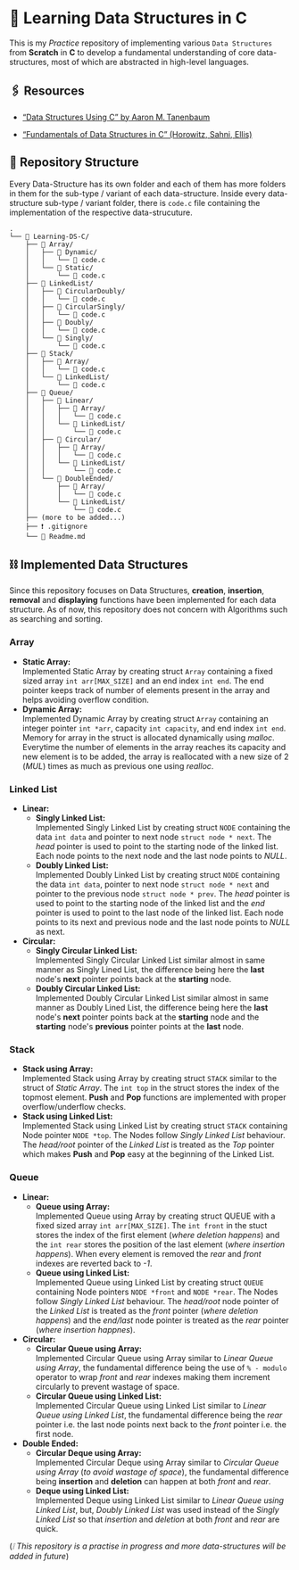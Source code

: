 # 📖 Learning Data Structures in C

This is my _Practice_ repository of implementing various ``Data Structures`` from **Scratch** in **C** to develop a fundamental understanding of core data-structures, most of which are abstracted in high-level languages.

## 🖇️ Resources

- [“Data Structures Using C” by Aaron M. Tanenbaum](https://archive.org/details/data-structures-using-c-aaron-m.-tanenbaum?utm_source=chatgpt.com)

- [“Fundamentals of Data Structures in C” (Horowitz, Sahni, Ellis)](https://mrajacse.wordpress.com/wp-content/uploads/2012/08/data-structures-and-algorithm-analysis-in-c-mark-allen-weiss.pdf?utm_source=chatgpt.com)

## 📂 Repository Structure

Every Data-Structure has its own folder and each of them has more folders in them for the sub-type / variant  of each data-structure. Inside every data-structure sub-type / variant folder, there is `code.c` file containing the implementation of the respective data-strucuture.

```plain
.
└── 📂 Learning-DS-C/
    ├── 📂 Array/
    │   ├── 📂 Dynamic/
    │   │   └── 📄 code.c
    │   └── 📂 Static/
    │       └── 📄 code.c
    ├── 📂 LinkedList/
    │   ├── 📂 CircularDoubly/
    │   │   └── 📄 code.c
    │   ├── 📂 CircularSingly/
    │   │   └── 📄 code.c
    │   ├── 📂 Doubly/
    │   │   └── 📄 code.c
    │   └── 📂 Singly/
    │       └── 📄 code.c
    ├── 📂 Stack/
    │   ├── 📂 Array/
    │   │   └── 📄 code.c
    │   └── 📂 LinkedList/
    │       └── 📄 code.c
    ├── 📂 Queue/
    │   ├── 📂 Linear/
    │   │   ├── 📂 Array/
    │   │   │   └── 📄 code.c
    │   │   └── 📂 LinkedList/
    │   │       └── 📄 code.c
    │   ├── 📂 Circular/
    │   │   ├── 📂 Array/
    │   │   │   └── 📄 code.c
    │   │   └── 📂 LinkedList/
    │   │       └── 📄 code.c
    │   └── 📂 DoubleEnded/
    │       ├── 📂 Array/
    │       │   └── 📄 code.c
    │       └── 📂 LinkedList/
    │           └── 📄 code.c
    ├── (more to be added...)
    ├── ❗ .gitignore
    └── 📘 Readme.md
```

## ⛓️ Implemented Data Structures

Since this repository focuses on Data Structures, **creation**, **insertion**, **removal** and **displaying** functions have been implemented for each data structure. As of now, this repository does not concern with Algorithms such as searching and sorting.

### Array

- **Static Array:**  
  Implemented Static Array by creating struct `Array` containing a fixed sized array ``int arr[MAX_SIZE]`` and an end index ``int end``. The end pointer keeps track of number of elements present in the array and helps avoiding overflow condition.
- **Dynamic Array:**  
  Implemented Dynamic Array by creating struct `Array` containing an integer pointer `int *arr`, capacity `int capacity`, and end index `int end`. Memory for array in the struct is allocated dynamically using _malloc_. Everytime the number of elements in the array reaches its capacity and new element is to be added, the array is reallocated with a new size of 2 (_MUL_) times as much as previous one using _realloc_.

### Linked List

- **Linear:**  
  - **Singly Linked List:**  
    Implemented Singly Linked List by creating struct `NODE` containing the data `int data` and pointer to next node `struct node * next`. The _head_ pointer is used to point to the starting node of the linked list. Each node points to the next node and the last node points to _NULL_.
  - **Doubly Linked List:**  
    Implemented Doubly Linked List by creating struct `NODE` containing the data `int data`, pointer to next node `struct node * next` and pointer to the previous node `struct node * prev`. The _head_ pointer is used to point to the starting node of the linked list and the _end_ pointer is used to point to the last node of the linked list. Each node points to its next and previous node and the last node points to _NULL_ as next.
- **Circular:**  
  - **Singly Circular Linked List:**  
    Implemented Singly Circular Linked List similar almost in same manner as Singly Lined List, the difference being here the **last** node's **next** pointer points back at the **starting** node.
  - **Doubly Circular Linked List:**  
    Implemented Doubly Circular Linked List similar almost in same manner as Doubly Lined List, the difference being here the **last** node's **next** pointer points back at the **starting** node and the **starting** node's **previous** pointer points at the **last** node.

### Stack

- **Stack using Array:**  
  Implemented Stack using Array by creating struct `STACK` similar to the struct of _Static Array_. The `int top` in the struct stores the index of the topmost element. **Push** and **Pop** functions are implemented with proper overflow/underflow checks.
- **Stack using Linked List:**  
  Implemented Stack using Linked List by creating struct `STACK` containing Node pointer `NODE *top`. The Nodes follow _Singly Linked List_ behaviour. The _head/root_ pointer of the _Linked List_ is treated as the _Top_ pointer which makes **Push** and **Pop** easy at the beginning of the Linked List.

### Queue

- **Linear:**  
  - **Queue using Array:**  
    Implemented Queue using Array by creating struct QUEUE with a fixed sized array `int arr[MAX_SIZE]`. The `int front` in the stuct stores the index of the first element (_where deletion happens_) and the `int rear` stores the position of the last element (_where insertion happens_). When every element is removed the _rear_ and _front_ indexes are reverted back to _-1_.
  - **Queue using Linked List:**  
  Implemented Queue using Linked List by creating struct `QUEUE` containing Node pointers `NODE *front` and `NODE *rear`. The Nodes follow _Singly Linked List_ behaviour. The _head/root_ node pointer of the _Linked List_ is treated as the _front_ pointer (_where deletion happens_) and the _end/last_ node pointer is treated as the _rear_ pointer (_where insertion happnes_).
- **Circular:**  
  - **Circular Queue using Array:**  
    Implemented Circular Queue using Array similar to _Linear Queue using Array_, the fundamental difference being the use of `% - modulo` operator to wrap _front_ and _rear_ indexes making them increment circularly to prevent wastage of space.
  - **Circular Queue using Linked List:**  
  Implemented Circular Queue using Linked List similar to _Linear Queue using Linked List_, the fundamental difference being the _rear_ pointer i.e. the last node points next back to the _front_ pointer i.e. the first node.
- **Double Ended:**  
  - **Circular Deque using Array:**  
    Implemented Circular Deque using Array similar to _Circular Queue using Array_ (_to avoid wastage of space_), the fundamental difference being **insertion** and **deletion** can happen at both _front_ and _rear_.
  - **Deque using Linked List:**  
    Implemented Deque using Linked List similar to _Linear Queue using Linked List_, but, _Doubly Linked List_ was used instead of the _Singly Linked List_ so that _insertion_ and _deletion_ at both _front_ and _rear_ are quick.

(_❕ This repository is a practise in progress and more data-structures will be added in future_)
